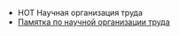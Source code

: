 - НОТ Научная организация труда
- [Памятка по научной организации труда](https://cleverics.ru/digital/2014/03/guidelines)